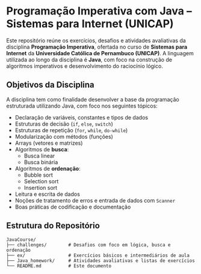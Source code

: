 # Programação Imperativa com Java – Sistemas para Internet (UNICAP)

Este repositório reúne os exercícios, desafios e atividades avaliativas da disciplina **Programação Imperativa**, ofertada no curso de **Sistemas para Internet** da **Universidade Católica de Pernambuco (UNICAP)**. A linguagem utilizada ao longo da disciplina é **Java**, com foco na construção de algoritmos imperativos e desenvolvimento do raciocínio lógico.

## Objetivos da Disciplina

A disciplina tem como finalidade desenvolver a base da programação estruturada utilizando Java, com foco nos seguintes tópicos:

- Declaração de variáveis, constantes e tipos de dados  
- Estruturas de decisão (`if`, `else`, `switch`)  
- Estruturas de repetição (`for`, `while`, `do-while`)  
- Modularização com métodos (funções)  
- Arrays (vetores e matrizes)  
- Algoritmos de **busca**:  
  - Busca linear  
  - Busca binária  
- Algoritmos de **ordenação**:  
  - Bubble sort  
  - Selection sort  
  - Insertion sort  
- Leitura e escrita de dados  
- Noções de tratamento de erros e entrada de dados com `Scanner`  
- Boas práticas de codificação e documentação  

## Estrutura do Repositório

```plaintext
JavaCourse/
├── challenges/        # Desafios com foco em lógica, busca e ordenação
├── ex/                # Exercícios básicos e intermediários de aula
├── Java_homework/     # Atividades avaliativas e listas de exercícios
└── README.md          # Este documento
